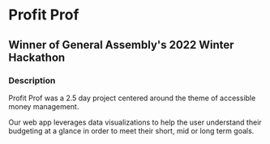 # Profit Prof

## Winner of General Assembly's 2022 Winter Hackathon

### Description

Profit Prof was a 2.5 day project centered around the theme of accessible money management.

Our web app leverages data visualizations to help the user understand their budgeting at a glance in order to meet their short, mid or long term goals.
